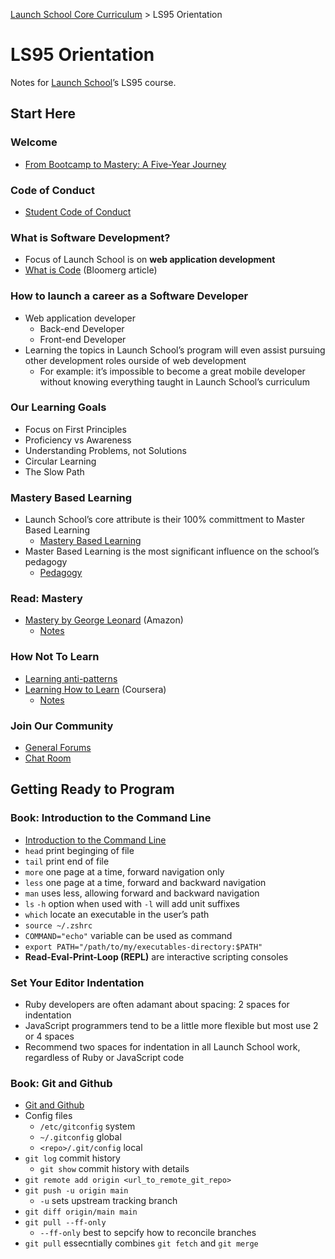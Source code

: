 [Launch School Core Curriculum](/README.md) >
LS95 Orientation

# LS95 Orientation

Notes for [Launch School](https://launchschool.com)’s LS95 course.

## Start Here

### Welcome
* [From Bootcamp to Mastery: A Five-Year Journey](https://medium.com/launch-school/from-bootcamp-to-mastery-a-five-year-journey-8b1bce8f2cd)

### Code of Conduct
* [Student Code of Conduct](https://launchschool.com/code_of_conduct)

### What is Software Development?
* Focus of Launch School is on **web application development**
* [What is Code](https://www.bloomberg.com/graphics/2015-paul-ford-what-is-code) (Bloomerg article)

### How to launch a career as a Software Developer
* Web application developer
  * Back-end Developer
  * Front-end Developer
* Learning the topics in Launch School’s program will even assist pursuing other development roles ourside of web development
  *  For example: it’s impossible to become a great mobile developer without knowing everything taught in Launch School’s curriculum

### Our Learning Goals
* Focus on First Principles
* Proficiency vs Awareness
* Understanding Problems, not Solutions
* Circular Learning
* The Slow Path

### Mastery Based Learning
* Launch School’s core attribute is their 100% committment to Master Based Learning
  * [Mastery Based Learning](https://launchschool.com/mastery)
* Master Based Learning is the most significant influence on the school’s pedagogy
  * [Pedagogy](https://launchschool.com/pedagogy)

### Read: Mastery
* [Mastery by George Leonard](https://www.amazon.com/Mastery-Keys-Success-Long-Term-Fulfillment/dp/0452267560) (Amazon)
  * [Notes](mastery/mastery_notes.md)

### How Not To Learn
* [Learning anti-patterns](https://www.launchschool.com/blog/webinar-learning-to-code-anti-patterns)
* [Learning How to Learn](https://www.coursera.org/learn/learning-how-to-learn) (Coursera)
  * [Notes](learning_how_to_learn/learning_how_to_learn_notes.md)

### Join Our Community
* [General Forums](https://launchschool.com/forum)
* [Chat Room](https://launchschool.com/chat)

## Getting Ready to Program

### Book: Introduction to the Command Line
* [Introduction to the Command Line](https://launchschool.com/books/command_line)
* `head` print beginging of file
* `tail` print end of file
* `more` one page at a time, forward navigation only
* `less` one page at a time, forward and backward navigation
* `man` uses less, allowing forward and backward navigation
* `ls` `-h` option when used with `-l` will add unit suffixes
* `which` locate an executable in the user’s path
* `source ~/.zshrc`
* `COMMAND="echo"` variable can be used as command
* `export PATH="/path/to/my/executables-directory:$PATH"`
* **Read-Eval-Print-Loop (REPL)** are interactive scripting consoles

### Set Your Editor Indentation
* Ruby developers are often adamant about spacing: 2 spaces for indentation
* JavaScript programmers tend to be a little more flexible but most use 2 or 4 spaces
* Recommend two spaces for indentation in all Launch School work, regardless of Ruby or JavaScript code

### Book: Git and Github
* [Git and Github](https://launchschool.com/books/git)
* Config files
  * `/etc/gitconfig` system
  * `~/.gitconfig` global
  * `<repo>/.git/config` local
* `git log` commit history
  * `git show` commit history with details
* `git remote add origin <url_to_remote_git_repo>`
* `git push -u origin main`
  * `-u` sets upstream tracking branch
* `git diff origin/main main`
* `git pull --ff-only`
  * `--ff-only` best to sepcify how to reconcile branches
* `git pull` essecntially combines `git fetch` and `git merge`
